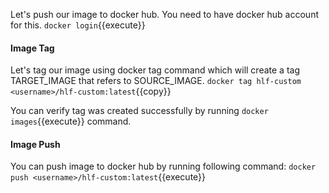 Let's push our image to docker hub. You need to have docker hub account for this.
`docker login`{{execute}}

#### Image Tag
Let's tag our image using docker tag command which will create a tag TARGET_IMAGE that refers to SOURCE_IMAGE.
`docker tag hlf-custom <username>/hlf-custom:latest`{{copy}} 

You can verify tag was created successfully by running `docker images`{{execute}} command.

#### Image Push
You can push image to docker hub by running following command:
`docker push <username>/hlf-custom:latest`{{execute}} 
